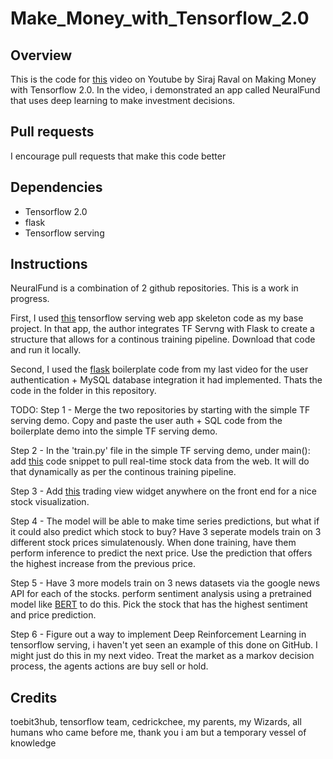 # Make_Money_with_Tensorflow_2.0

## Overview

This is the code for [this](https://www.youtube.com/watch?v=WS9Nckd2kq0) video on Youtube by Siraj Raval on Making Money with Tensorflow 2.0. In the video, i demonstrated an app called NeuralFund that uses deep learning to make investment decisions. 

## Pull requests

I encourage pull requests that make this code better

## Dependencies 

* Tensorflow 2.0 
* flask
* Tensorflow serving

## Instructions

NeuralFund is a combination of 2 github repositories. This is a work in progress.

First, I used [this](https://github.com/tobegit3hub/simple_tensorflow_serving) tensorflow serving web app skeleton code as my base project. In that app, the author integrates TF Servng with Flask to create a structure that allows for a continous training pipeline. Download that code and run it locally. 

Second, I used the [flask](https://github.com/llSourcell/AI_Startup_Prototype) boilerplate code from my last video for the user authentication + MySQL database integration it had implemented. Thats the code in the folder in this repository. 

TODO: 
Step 1 - Merge the two repositories by starting with the simple TF serving demo. Copy and paste the user auth + SQL code from the boilerplate demo into the simple TF serving demo.

Step 2 - In the 'train.py' file in the simple TF serving demo, under main(): add [this](https://gist.github.com/sanand0/7243974) code snippet to pull real-time stock data from the web. It will do that dynamically as per the continous training pipeline. 

Step 3 - Add [this](https://www.tradingview.com/widget/advanced-chart/) trading view widget anywhere on the front end for a nice stock visualization.

Step 4 - The model will be able to make time series predictions, but what if it could also predict which stock to buy? Have 3 seperate models train on 3 different stock prices simulatenously. When done training, have them perform inference to predict the next price. Use the prediction that offers the highest increase from the previous price. 

Step 5 - Have 3 more models train on 3 news datasets via the google news API for each of the stocks. perform sentiment analysis using a pretrained model like [BERT](https://github.com/cedrickchee/pytorch-pretrained-BERT) to do this. Pick the stock that has the highest sentiment and price prediction. 

Step 6 - Figure out a way to implement Deep Reinforcement Learning in tensorflow serving, i haven't yet seen an example of this done on GitHub. I might just do this in my next video. Treat the market as a markov decision process, the agents actions are buy sell or hold. 


## Credits

toebit3hub, tensorflow team, cedrickchee, my parents, my Wizards, all humans who came before me, thank you i am but a temporary vessel of knowledge 
